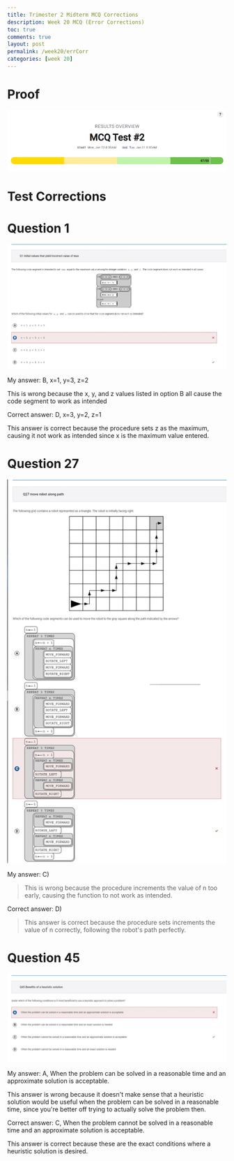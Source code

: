 ```yaml
---
title: Trimester 2 Midterm MCQ Corrections
description: Week 20 MCQ (Error Corrections)
toc: true
comments: true
layout: post
permalink: /week20/errCorr
categories: [week 20]
---
```


# Proof

![Proof of MCQ](../images/mcqproof.png)

# Test Corrections

# Question 1

![Q1](../images/Q1.jpg)

My answer: B, x=1, y=3, z=2

This is wrong because the x, y, and z values listed in option B all cause the code segment to work as intended

Correct answer: D, x=3, y=2, z=1

This answer is correct because the procedure sets z as the maximum, causing it not work as intended since x is the maximum value entered.

# Question 27

![Q27](../images/Q27.jpg)

My answer: C)

> This is wrong because the procedure increments the value of n too early, causing the function to not work as intended.

Correct answer: D)

> This answer is correct because the procedure sets increments the value of n correctly, following the robot's path perfectly.

# Question 45

![Q45](../images/Q45.jpg)

My answer: A, When the problem can be solved in a reasonable time and an approximate solution is acceptable.

This answer is wrong because it doesn't make sense that a heuristic solution would be useful when the problem can be solved in a reasonable time, since you're better off trying to actually solve the problem then.

Correct answer: C, When the problem cannot be solved in a reasonable time and an approximate solution is acceptable.

This answer is correct because these are the exact conditions where a heuristic solution is desired.

